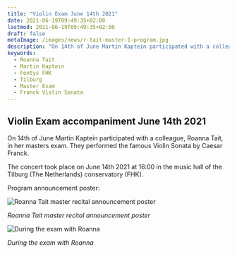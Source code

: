 ```yaml
---
title: "Violin Exam June 14th 2021"
date: 2021-06-19T09:49:35+02:00
lastmod: 2021-06-19T09:49:35+02:00
draft: false
metaImage: /images/news/r-tait-master-1-program.jpg
description: "On 14th of June Martin Kaptein participated with a colleague, Roanna Tait, in her masters exam. They performed the famous Violin Sonata by Caesar Franck."
keywords:
  - Roanna Tait
  - Martin Kaptein
  - Fontys FHK
  - Tilburg
  - Master Exam
  - Franck Violin Sonata
---
```


## Violin Exam accompaniment June 14th 2021

On 14th of June Martin Kaptein participated with a colleague, Roanna Tait, in her masters exam.
They performed the famous Violin Sonata by Caesar Franck.

The concert took place on June 14th 2021 at 16:00 in the music hall of the Tilburg (The Netherlands) conservatory (FHK).

Program announcement poster:

![Roanna Tait master recital announcement poster](/images/news/r-tait-master-1-program.jpg)

*Roanna Tait master recital announcement poster*

![During the exam with Roanna](/images/news/tait-exam-artistic.jpg)

*During the exam with Roanna*
